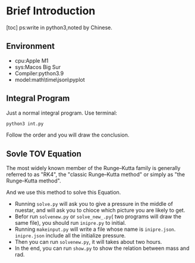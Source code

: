 # Brief Introduction
[toc]
ps:write in python3,noted by Chinese.
## Environment
* cpu:Apple M1
* sys:Macos Big Sur
* Compiler:python3.9
* model:math\time\json\pyplot
## Integral Program
Just a normal integral program.
Use terminal:
```bash
python3 int.py
```
Follow the order and you will draw the conclusion.
## Sovle TOV Equation
The most widely known member of the Runge–Kutta family is generally referred to as "RK4", the "classic Runge–Kutta method" or simply as "the Runge–Kutta method".

And we use this method to solve this Equation.
* Running `solve.py` will ask you to give a pressure in the middle of nuestar, and will ask you to chioce which picture you are likely to get.
* Befor run `solvenew.py` or `solve_new_.py`( two programs will draw the same file), you should run `inipre.py` to initial.
* Running `makeinput.py` will write a file whose name is `inipre.json`. `inipre.json` include all the initialize pressure.
* Then you can run `solvenew.py`, it will takes about two hours.
* In the end, you can run `show.py` to show the relation between mass and rad.